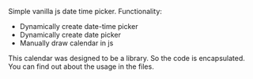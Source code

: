 Simple vanilla js date time picker.
Functionality:
  - Dynamically create date-time picker
  - Dynamically create date picker
  - Manually draw calendar in js

This calendar was designed to be a library. So the code is encapsulated. You can find out about the usage in the files.
